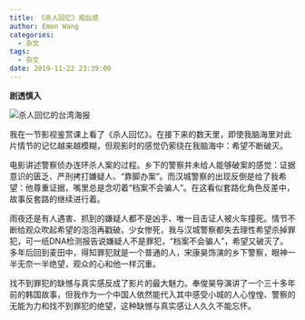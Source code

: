 ```yaml
---
title: 《杀人回忆》观后感
author: Emon Wang
categories:
  - 杂文
tags:
  - 杂文
date: 2019-11-22 23:39:00
---
```

**剧透慎入**

![杀人回忆的台湾海报](../../../../img/paste/pasted-2.png)

我在一节影视鉴赏课上看了《杀人回忆》。在接下来的数天里，即使我脑海里对此片情节的记忆越来越模糊，但观影时的感觉仍萦绕在我脑海中：希望不断破灭。

电影讲述警察侦办连环杀人案的过程。乡下的警察并未给人能够破案的感觉：证据意识的匮乏、严刑拷打嫌疑人、“靠脚办案”。而汉城警察的出现反倒是给了我希望：他尊重证据，嘴里总是念叨着“档案不会骗人”。在这看似套路化角色反差中，故事反套路的继续进行着。

雨夜还是有人遇害、抓到的嫌疑人都不是凶手、唯一目击证人被火车撞死。情节不断给观众吹起希望的泡泡再戳破。少女惨死，我与汉城警察都失去理性希望杀掉罪犯，可一纸DNA检测报告说嫌疑人不是罪犯，“档案不会骗人”，希望又破灭了。多年后回到麦田中，得知罪犯就是一个普通的人，宋康昊饰演的乡下警察，眼神一半无奈一半绝望，观众的心和他一样沉重。

找不到罪犯的缺憾与真实感反成了影片的最大魅力。奉俊昊导演讲了一个三十多年前的韩国故事，但我作为一个中国人依然能代入其中感受小城的人心惶惶、警察的无能为力和找不到罪犯的绝望，这种缺憾与真实感让人久久不能忘怀。